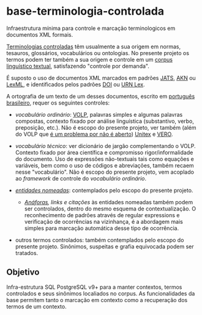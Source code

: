 # base-terminologia-controlada
Infraestrutura mínima para controle e marcação terminologicos em documentos XML formais.

[Terminologias controladas](https://en.wikipedia.org/wiki/Controlled_vocabulary) têm usualmente a sua origem em normas, tesauros, glossários, vocabulários ou ontologias. No presente projeto os termos podem ter também a sua origem e controle em um [corpus linguístico textual](https://en.wikipedia.org/wiki/Corpus_linguistics), satisfazendo "controle por demanda".

É suposto o uso de documentos XML marcados em padrões [JATS](https://en.wikipedia.org/wiki/Journal_Article_Tag_Suite), [AKN](http://www.akomantoso.org/) ou [LexML](http://projeto.lexml.gov.br/documentacao/Parte-3-XML-Schema.pdf), e identificados pelos padrões [DOI](https://en.wikipedia.org/wiki/Digital_object_identifier) ou [URN Lex](https://en.wikipedia.org/wiki/Lex_(URN)).

A ortografia de um  texto de um desses documentos, escrito em [português brasileiro](https://www.wikidata.org/wiki/Q750553),  requer os seguintes controles:

* *vocabulário ordinário*: [VOLP](http://www.academia.org.br/nossa-lingua/busca-no-vocabulario), palavras simples e algumas palavras compostas, contexto fixado por análise linguística (substantivo, verbo, preposição, etc.). Não é escopo do presente projeto, ver também (além do VOLP que [é um problema por não é aberto](http://pt.stackoverflow.com/q/10287/4186)) [Unitex](http://www-igm.univ-mlv.fr/~unitex/) e [VERO](https://pt-br.libreoffice.org/projetos/vero/).

* *vocabulário técnico*: ver dicionário de jargão complementando o VOLP. Contexto fixado por área científica e compromisso rigor/informalidade do documento. Uso de expressões não-textuais tais como equações e variáveis, bem como o uso de códigos e abreviações, também recaem nesse "vocabulário". Não é escopo do presente projeto, vem acoplado ao *framework* de controle do *vocabulário ordinário*. 

* [*entidades nomeadas*](https://en.wikipedia.org/wiki/Named-entity_recognition): contemplados pelo escopo do presente projeto.

  * *[Anáforas](https://www.wikidata.org/wiki/Q156751), links e citações* às entidades nomeadas também podem ser controlados, dentro do mesmo esquema de contextualização. O reconhecimento de padrões através de regular expressions e verificação de ocorrências na vizinhança, é a abordagem mais simples para marcação automática desse tipo de ocorrência.

* outros termos controlados: também contemplados pelo escopo do presente projeto. Sinônimos, suspeitas e grafia equivocada podem ser tratados.

## Objetivo ##
Infra-estrutura SQL PostgreSQL v9+ para a manter contextos, termos controlados e seus sinônimos localiados no corpus. As funcionalidades da base permitem tanto o marcação em contexto como a recuperação dos termos de um contexto.

